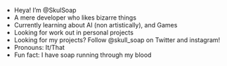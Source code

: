 - Heya! I’m @SkulSoap
- A mere developer who likes bizarre things
- Currently learning about AI (non artistically), and Games
- Looking for work out in personal projects
- Looking for my projects? Follow @skull_soap on Twitter and instagram!
- Pronouns: It/That
- Fun fact: I have soap running through my blood

<!---
SkulSoap/SkulSoap is a ✨ special ✨ repository because its `README.md` (this file) appears on your GitHub profile.
You can click the Preview link to take a look at your changes.
--->
